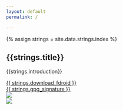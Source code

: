 ```yaml
---
layout: default
permalink: /

---
```


{% assign strings = site.data.strings.index %}

<h2>{{strings.title}}</h2>

{{strings.introduction}}

<!-- The FDroid.apk links need the space at the start of the href=""
to disable the polyglot link "relativization":
https://github.com/untra/polyglot/issues/79 -->

<div class="download-and-screenshot">
    <div class="download">
        <div class="button">
            <a class="material-button" href=" https://store.nethunter.com/NetHunterStore.apk">{{ strings.download_fdroid }}</a>
        </div>
        <div class="gpg">
            <a href=" https://store.nethunter.com/NetHunterStore.apk.asc">{{ strings.gpg_signature }}</a>
        </div>
        <div class="qr">
            <img src="{{ site.baseurl }}/assets/download-nethunter-store-qr.png" />
        </div>
    </div>
    <div class="screenshot">
        <img
            src="{{ site.baseurl }}/assets/phone-frame.png"
            style="background: url('{{ site.baseurl }}/{% fdroid_screenshot %}') center center no-repeat; background-size: 78% auto" />
    </div>
</div>
